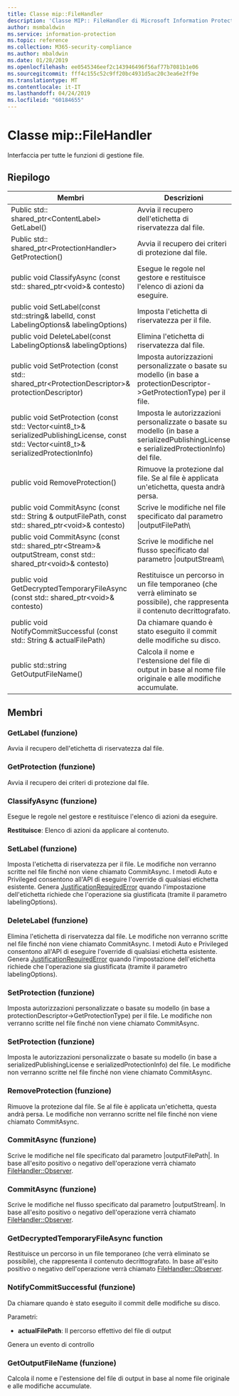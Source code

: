 ```yaml
---
title: Classe mip::FileHandler
description: 'Classe MIP:: FileHandler di Microsoft Information Protection (MIP) SDK vengono documentate.'
author: msmbaldwin
ms.service: information-protection
ms.topic: reference
ms.collection: M365-security-compliance
ms.author: mbaldwin
ms.date: 01/28/2019
ms.openlocfilehash: ee0545346eef2c143946496f56af77b7081b1e06
ms.sourcegitcommit: fff4c155c52c9ff20bc4931d5ac20c3ea6e2ff9e
ms.translationtype: MT
ms.contentlocale: it-IT
ms.lasthandoff: 04/24/2019
ms.locfileid: "60184655"
---
```

# <a name="class-mipfilehandler"></a>Classe mip::FileHandler 
Interfaccia per tutte le funzioni di gestione file.
  
## <a name="summary"></a>Riepilogo
 Membri                        | Descrizioni                                
--------------------------------|---------------------------------------------
Public std:: shared_ptr\<ContentLabel\> GetLabel()  |  Avvia il recupero dell'etichetta di riservatezza dal file.
Public std:: shared_ptr\<ProtectionHandler\> GetProtection()  |  Avvia il recupero dei criteri di protezione dal file.
public void ClassifyAsync (const std:: shared_ptr\<void\>& contesto)  |  Esegue le regole nel gestore e restituisce l'elenco di azioni da eseguire.
public void SetLabel(const std::string& labelId, const LabelingOptions& labelingOptions)  |  Imposta l'etichetta di riservatezza per il file.
public void DeleteLabel(const LabelingOptions& labelingOptions)  |  Elimina l'etichetta di riservatezza dal file.
public void SetProtection (const std:: shared_ptr\<ProtectionDescriptor\>& protectionDescriptor)  |  Imposta autorizzazioni personalizzate o basate su modello (in base a protectionDescriptor->GetProtectionType) per il file.
public void SetProtection (const std:: Vector\<uint8_t\>& serializedPublishingLicense, const std:: Vector\<uint8_t\>& serializedProtectionInfo)  |  Imposta le autorizzazioni personalizzate o basate su modello (in base a serializedPublishingLicense e serializedProtectionInfo) del file.
public void RemoveProtection()  |  Rimuove la protezione dal file. Se al file è applicata un'etichetta, questa andrà persa.
public void CommitAsync (const std:: String & outputFilePath, const std:: shared_ptr\<void\>& contesto) | Scrive le modifiche nel file specificato dal parametro \|outputFilePath\ |  .
public void CommitAsync (const std:: shared_ptr\<Stream\>& outputStream, const std:: shared_ptr\<void\>& contesto) | Scrive le modifiche nel flusso specificato dal parametro \|outputStream\ |  .
public void GetDecryptedTemporaryFileAsync (const std:: shared_ptr\<void\>& contesto)  |  Restituisce un percorso in un file temporaneo (che verrà eliminato se possibile), che rappresenta il contenuto decrittografato.
public void NotifyCommitSuccessful (const std:: String & actualFilePath)  |  Da chiamare quando è stato eseguito il commit delle modifiche su disco.
public std::string GetOutputFileName()  |  Calcola il nome e l'estensione del file di output in base al nome file originale e alle modifiche accumulate.
  
## <a name="members"></a>Membri
  
### <a name="getlabel-function"></a>GetLabel (funzione)
Avvia il recupero dell'etichetta di riservatezza dal file.
  
### <a name="getprotection-function"></a>GetProtection (funzione)
Avvia il recupero dei criteri di protezione dal file.
  
### <a name="classifyasync-function"></a>ClassifyAsync (funzione)
Esegue le regole nel gestore e restituisce l'elenco di azioni da eseguire.

  
**Restituisce**: Elenco di azioni da applicare al contenuto.
  
### <a name="setlabel-function"></a>SetLabel (funzione)
Imposta l'etichetta di riservatezza per il file.
Le modifiche non verranno scritte nel file finché non viene chiamato CommitAsync. I metodi Auto e Privileged consentono all'API di eseguire l'override di qualsiasi etichetta esistente. Genera [JustificationRequiredError](class_mip_justificationrequirederror.md) quando l'impostazione dell'etichetta richiede che l'operazione sia giustificata (tramite il parametro labelingOptions).
  
### <a name="deletelabel-function"></a>DeleteLabel (funzione)
Elimina l'etichetta di riservatezza dal file.
Le modifiche non verranno scritte nel file finché non viene chiamato CommitAsync. I metodi Auto e Privileged consentono all'API di eseguire l'override di qualsiasi etichetta esistente. Genera [JustificationRequiredError](class_mip_justificationrequirederror.md) quando l'impostazione dell'etichetta richiede che l'operazione sia giustificata (tramite il parametro labelingOptions).
  
### <a name="setprotection-function"></a>SetProtection (funzione)
Imposta autorizzazioni personalizzate o basate su modello (in base a protectionDescriptor->GetProtectionType) per il file.
Le modifiche non verranno scritte nel file finché non viene chiamato CommitAsync.
  
### <a name="setprotection-function"></a>SetProtection (funzione)
Imposta le autorizzazioni personalizzate o basate su modello (in base a serializedPublishingLicense e serializedProtectionInfo) del file.
Le modifiche non verranno scritte nel file finché non viene chiamato CommitAsync.
  
### <a name="removeprotection-function"></a>RemoveProtection (funzione)
Rimuove la protezione dal file. Se al file è applicata un'etichetta, questa andrà persa.
Le modifiche non verranno scritte nel file finché non viene chiamato CommitAsync.
  
### <a name="commitasync-function"></a>CommitAsync (funzione)
Scrive le modifiche nel file specificato dal parametro |outputFilePath|.
In base all'esito positivo o negativo dell'operazione verrà chiamato [FileHandler::Observer](class_mip_filehandler_observer.md).
  
### <a name="commitasync-function"></a>CommitAsync (funzione)
Scrive le modifiche nel flusso specificato dal parametro |outputStream|.
In base all'esito positivo o negativo dell'operazione verrà chiamato [FileHandler::Observer](class_mip_filehandler_observer.md).
  
### <a name="getdecryptedtemporaryfileasync-function"></a>GetDecryptedTemporaryFileAsync function
Restituisce un percorso in un file temporaneo (che verrà eliminato se possibile), che rappresenta il contenuto decrittografato.
In base all'esito positivo o negativo dell'operazione verrà chiamato [FileHandler::Observer](class_mip_filehandler_observer.md).
  
### <a name="notifycommitsuccessful-function"></a>NotifyCommitSuccessful (funzione)
Da chiamare quando è stato eseguito il commit delle modifiche su disco.

Parametri:  
* **actualFilePath**: Il percorso effettivo del file di output 


Genera un evento di controllo
  
### <a name="getoutputfilename-function"></a>GetOutputFileName (funzione)
Calcola il nome e l'estensione del file di output in base al nome file originale e alle modifiche accumulate.